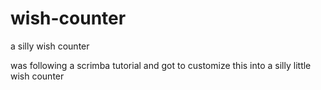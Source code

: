 # wish-counter
a silly wish counter

was following a scrimba tutorial and got to customize this into a silly little wish counter
